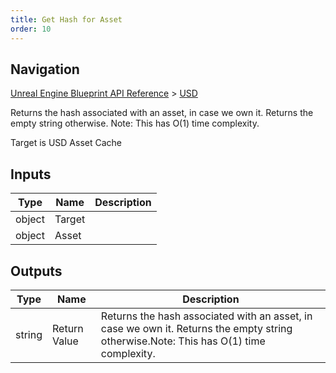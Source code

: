 ```yaml
---
title: Get Hash for Asset
order: 10
---
```

## Navigation

[Unreal Engine Blueprint API Reference](https://dev.epicgames.com/documentation/en-us/unreal-engine/BlueprintAPI) > [USD](https://dev.epicgames.com/documentation/en-us/unreal-engine/BlueprintAPI/USD)

Returns the hash associated with an asset, in case we own it. Returns the empty string otherwise.
Note: This has O(1) time complexity.

Target is USD Asset Cache

## Inputs

| Type | Name | Description |
| --- | --- | --- |
| object | Target |  |
| object | Asset |  |

## Outputs

| Type | Name | Description |
| --- | --- | --- |
| string | Return Value | Returns the hash associated with an asset, in case we own it. Returns the empty string otherwise.Note: This has O(1) time complexity. |
